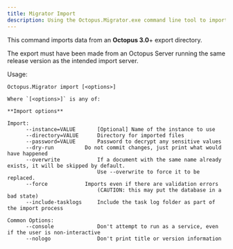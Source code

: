```yaml
---
title: Migrator Import
description: Using the Octopus.Migrator.exe command line tool to import data from an Octopus 3.0 or newer directory.
---
```


This command imports data from an **Octopus 3.0**+ export directory.

The export must have been made from an Octopus Server running the same release version as the intended import server.

Usage:

```text
Octopus.Migrator import [<options>]

Where `[<options>]` is any of:

**Import options**

Import:
      --instance=VALUE       [Optional] Name of the instance to use
      --directory=VALUE      Directory for imported files
      --password=VALUE       Password to decrypt any sensitive values
      --dry-run		     Do not commit changes, just print what would have happened
      --overwrite            If a document with the same name already exists, it will be skipped by default.
                             Use --overwrite to force it to be replaced.
      --force 		     Imports even if there are validation errors
                             (CAUTION: this may put the database in a bad state)
      --include-tasklogs     Include the task log folder as part of the import process
 
Common Options:
      --console              Don't attempt to run as a service, even if the user is non-interactive
      --nologo               Don't print title or version information
```
